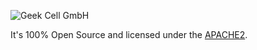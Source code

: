![Geek Cell GmbH](https://uploads-ssl.webflow.com/61d1d8051145e270217e36a1/61d205833226d492ab02ad46_Group%202.svg "Geek Cell GmbH")

It's 100% Open Source and licensed under the [APACHE2](LICENSE).
